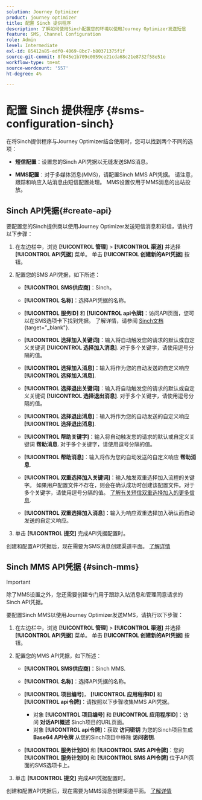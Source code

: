 ```yaml
---
solution: Journey Optimizer
product: journey optimizer
title: 配置 Sinch 提供程序
description: 了解如何使用Sinch配置您的环境以使用Journey Optimizer发送短信
feature: SMS, Channel Configuration
role: Admin
level: Intermediate
exl-id: 85412a85-edf0-4069-8bc7-b80371375f1f
source-git-commit: 8f045e1b709c0059ce21cda68c21e8732f58e51e
workflow-type: tm+mt
source-wordcount: '557'
ht-degree: 4%

---
```


# 配置 Sinch 提供程序 {#sms-configuration-sinch}

在将Sinch提供程序与Journey Optimizer结合使用时，您可以找到两个不同的选项：

* **短信配置**：设置您的Sinch API凭据以无缝发送SMS消息。

* **MMS配置**：对于多媒体消息(MMS)，请配置Sinch MMS API凭据。 请注意，跟踪和响应入站消息由短信配置处理。 MMS设置仅用于MMS消息的出站投放。

## Sinch API凭据{#create-api}

要配置您的Sinch提供商以使用Journey Optimizer发送短信消息和彩信，请执行以下步骤：

1. 在左边栏中，浏览 **[!UICONTROL 管理]** > **[!UICONTROL 渠道]** 并选择 **[!UICONTROL API凭据]** 菜单。 单击 **[!UICONTROL 创建新的API凭据]** 按钮。

1. 配置您的SMS API凭据，如下所述：

   * **[!UICONTROL SMS供应商]**：Sinch。

   * **[!UICONTROL 名称]**：选择API凭据的名称。

   * **[!UICONTROL 服务ID]** 和 **[!UICONTROL api令牌]**：访问API页面，您可以在SMS选项卡下找到凭据。 了解详情，请参阅 [Sinch文档](https://developers.sinch.com/docs/sms/getting-started/){target="_blank"}.

   * **[!UICONTROL 选择加入关键词]**：输入将自动触发您的请求的默认或自定义关键词 **[!UICONTROL 选择加入消息]**. 对于多个关键字，请使用逗号分隔的值。

   * **[!UICONTROL 选择加入消息]**：输入将作为您的自动发送的自定义响应 **[!UICONTROL 选择加入消息]**.

   * **[!UICONTROL 选择退出关键词]**：输入将自动触发您的请求的默认或自定义关键词 **[!UICONTROL 选择退出消息]**. 对于多个关键字，请使用逗号分隔的值。

   * **[!UICONTROL 选择退出消息]**：输入将作为您的自动发送的自定义响应 **[!UICONTROL 选择退出消息]**.

   * **[!UICONTROL 帮助关键字]**：输入将自动触发您的请求的默认或自定义关键词 **帮助消息**. 对于多个关键字，请使用逗号分隔的值。

   * **[!UICONTROL 帮助消息]**：输入将作为您的自动发送的自定义响应 **帮助消息**.

   * **[!UICONTROL 双重选择加入关键词]**：输入触发双重选择加入流程的关键字。 如果用户配置文件不存在，则会在确认成功时创建该配置文件。对于多个关键字，请使用逗号分隔的值。 [了解有关短信双重选择加入的更多信息](https://video.tv.adobe.com/v/3427129/?learn=on).

   * **[!UICONTROL 双重选择加入消息]**：输入为响应双重选择加入确认而自动发送的自定义响应。

1. 单击 **[!UICONTROL 提交]** 完成API凭据配置时。

创建和配置API凭据后，现在需要为SMS消息创建渠道平面。 [了解详情](sms-configuration-surface.md)

## Sinch MMS API凭据 {#sinch-mms}

>[!IMPORTANT]
>
> 除了MMS设置之外，您还需要创建专门用于跟踪入站消息和管理同意请求的Sinch API凭据。

要配置Sinch MMS以使用Journey Optimizer发送MMS，请执行以下步骤：

1. 在左边栏中，浏览 **[!UICONTROL 管理]** > **[!UICONTROL 渠道]** 并选择 **[!UICONTROL API凭据]** 菜单。 单击 **[!UICONTROL 创建新的API凭据]** 按钮。

1. 配置您的MMS API凭据，如下所述：

   * **[!UICONTROL SMS供应商]**：Sinch MMS.

   * **[!UICONTROL 名称]**：选择API凭据的名称。

   * **[!UICONTROL 项目编号]**， **[!UICONTROL 应用程序ID]** 和 **[!UICONTROL api令牌]**：请按照以下步骤收集MMS API凭据。

      * 对象 **[!UICONTROL 项目编号]** 和 **[!UICONTROL 应用程序ID]**：访问 **对话API概述** Sinch项目的URL页面。
      * 对象 **[!UICONTROL api令牌]**：获取 **访问密钥** 为您的Sinch项目生成 **Base64 API令牌** 从您的Sinch项目中移除 **访问密钥**.

   * **[!UICONTROL 服务计划ID]** 和 **[!UICONTROL SMS API令牌]**：您的 **[!UICONTROL 服务计划ID]** 和 **[!UICONTROL SMS API令牌]** 位于API页面的SMS选项卡上。

1. 单击 **[!UICONTROL 提交]** 完成API凭据配置时。

创建和配置API凭据后，现在需要为MMS消息创建渠道平面。 [了解详情](sms-configuration-surface.md)
